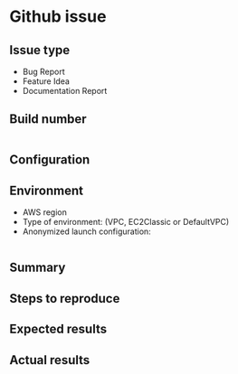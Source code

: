 # Github issue #

<!--
Verify first that your issue/request is not already reported on GitHub.
Also test if the latest release, and master branch are affected too.
-->

## Issue type ##

<!-- Pick one of the items below and delete the others: -->

- Bug Report
- Feature Idea
- Documentation Report

## Build number #

<!--
Paste the build number printed at runtime into CloudWatch logs between the
quotes below.

If you run a custom build, please paste the git commit SHA of the
master when you created the custom build, and also the code diff you applied on
top of it. It can be a gist or preferably a URL to a forked repository.
-->

```text
```

## Configuration ##

<!--
Mention any settings you used to launch the stack, or the environment variables
and command line flags used when executing locally.
-->

## Environment ##

- AWS region
- Type of environment: (VPC, EC2Classic or DefaultVPC)
- Anonymized launch configuration: <!-- paste it under the quotes below -->

```text
```

## Summary ##

<!-- Explain the problem briefly -->

## Steps to reproduce ##

<!--
For bugs, show exactly how to reproduce the problem, using a minimal test-case.
For new features, show how the feature would be used and explain what benefits
it would bring to the other users.
-->

<!-- You can also paste gist.github.com links for larger content -->

## Expected results ##

<!-- What did you expect to happen when running the steps above? -->

## Actual results ##

<!-- What actually happened? -->

<!--
You can paste some logging output and/or a stack trace between quotes below
-->

```text
```
